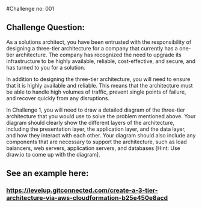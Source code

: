 #Challenge no: 001

## Challenge Question:

As a solutions architect, you have been entrusted with the responsibility of designing a
three-tier architecture for a company that currently has a one-tier architecture. The
company has recognized the need to upgrade its infrastructure to be highly available,
reliable, cost-effective, and secure, and has turned to you for a solution.

In addition to designing the three-tier architecture, you will need to ensure that it is highly
available and reliable. This means that the architecture must be able to handle high
volumes of traffic, prevent single points of failure, and recover quickly from any
disruptions.

In Challenge 1, you will need to draw a detailed diagram of the three-tier architecture that
you would use to solve the problem mentioned above. Your diagram should clearly show
the different layers of the architecture, including the presentation layer, the application
layer, and the data layer, and how they interact with each other. Your diagram should also
include any components that are necessary to support the architecture, such as load
balancers, web servers, application servers, and databases [Hint: Use draw.io to come 
up with the diagram].

## See an example here:
### https://levelup.gitconnected.com/create-a-3-tier-architecture-via-aws-cloudformation-b25e450e8acd
